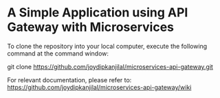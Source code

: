 # A Simple Application using API Gateway with Microservices

To clone the repository into your local computer, execute the following command at the command window:

git clone https://github.com/joydipkanjilal/microservices-api-gateway.git

For relevant documentation, please refer to: https://github.com/joydipkanjilal/microservices-api-gateway/wiki
